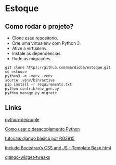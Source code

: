 # Estoque

## Como rodar o projeto?

* Clone esse repositorio.
* Crie uma virtualenv com Python 3.
* Ative a virtualenv.
* Instale as dependências.
* Rode as migrações.

```
git clone https://github.com/mardioba/estoque.git
cd estoque
python3 -m -venv .venv
source .venv/bin/active
pip install -r requirements.txt
python contrib/env_gen.py
python manage.py migrate
```

## Links

[python-decouple](https://github.com/HBNetwork/python-decouple)

[Como usar o desacoplamento Python](https://simpleisbetterthancomplex.com/2015/11/26/package-of-the-week-python-decouple.html)

[tutoriais django basico por RG3915](https://github.com/rg3915/tutoriais)

[Include Bootstrap’s CSS and JS - Template Base.html](https://getbootstrap.com/docs/5.3/getting-started/introduction/)

[django-widget-tweaks](https://github.com/jazzband/django-widget-tweaks)